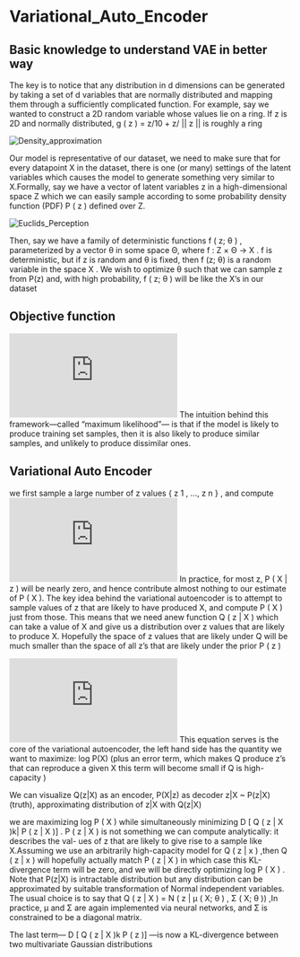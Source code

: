 # Variational_Auto_Encoder
## Basic knowledge to understand VAE in better way 
The key is to notice that any distribution in d dimensions can be generated by taking a set of d variables that are normally distributed and mapping them through a sufficiently complicated function. For example, say we wanted to construct a 2D random variable whose values lie on a ring. If z is 2D and normally distributed, g ( z ) = z/10 + z/ || z || is roughly a ring

![Density_approximation](https://user-images.githubusercontent.com/21220616/58219328-08202900-7d28-11e9-8a35-29a1659ffcc2.png)

Our model is representative of our dataset, we need to make sure that for every datapoint X in the dataset, there is one (or
many) settings of the latent variables which causes the model to generate something very similar to X.Formally, say we have a vector of latent variables z in a high-dimensional space Z which we can easily sample according to some probability density function (PDF) P ( z ) defined over Z.

![Euclids_Perception](https://user-images.githubusercontent.com/21220616/58311378-73502500-7e26-11e9-8c68-e8e6dbba8236.png)


Then, say we have a family of deterministic functions f ( z; θ ) , parameterized by a vector θ in some space Θ, where 
f : Z × Θ → X . f is deterministic, but if z is random and θ is fixed, then f (z; θ) is a random variable in the space
X . We wish to optimize θ such that we can sample z from P(z) and, with high probability, f ( z; θ ) will be like the X’s in our dataset

## Objective function 
![](http://latex.codecogs.com/gif.latex?P%28X%29%20%3D%20%5Cint%20P%28X%7Cz%3B%5CTheta%20%29P%28z%29dz)
The intuition behind this framework—called “maximum likelihood”— is that if the model is likely to produce training set samples, then it is also likely to produce similar samples, and unlikely to produce dissimilar ones.

## Variational Auto Encoder
we first sample a large number of z values { z 1 , ..., z n } , and compute ![Image](http://latex.codecogs.com/gif.latex?P%28X%29%20%5Capprox%20%5Cfrac%7B1%7D%7Bn%7D%20%5Csum%20P%28X%7Cz%29)
In practice, for most z, P ( X | z ) will be nearly zero, and hence contribute almost nothing to our estimate of P ( X ).
The key idea behind the variational autoencoder is to attempt to sample values of z that are likely to have produced X, and compute P ( X ) just from those. This means that we need anew function Q ( z | X ) which can take a value of X and give us a distribution over z values that are likely to produce X. Hopefully the space of z values that are likely under Q will be much smaller than the space of all z’s that are likely under the prior P ( z )

![derivation](http://latex.codecogs.com/gif.latex?%5Cboldsymbol%7BD%7D%5BQ%28z%29%7C%7CP%28z%7CX%29%5D%20%3D%20%5Csum%20Q%28z%29log%28Q%28z%29%29-Q%28z%29log%28P%28z%7CX%29%29%20%5Chspace%7B2cm%7D..eqn%281%29%20%5C%5C%20%5C%5CP%28z%7CX%29%20%3D%20%5Cfrac%7BP%28X%7Cz%29P%28z%29%7D%7BP%28X%29%7D%5Chspace%7B8.8cm%7D..eqn%282%29%20%5C%5C%20%5C%5CUsing%20%5Chspace%7B0.2cm%7D%20eqn%282%29%20%5C%5C%20%5C%5CD%5BQ%28z%29%7C%7CP%28z%7CX%29%5D%20%3D%20%5Csum%20Q%28z%29log%28Q%28z%29%29-Q%28z%29log%28%5Cfrac%7BP%28X%7Cz%29P%28z%29%7D%7BP%28X%29%7D%29%29%29%20%5C%5C%20%5C%5C%5Csum%20Q%28z%29log%28Q%28z%29%29-Q%28z%29log%28P%28z%29%29%20&plus;%20Q%28z%29log%28P%28X%29%29%20-Q%28z%29log%28P%28X%7Cz%29%29%20%5C%5C%20%5C%5CD%5BQ%28z%29%7C%7CP%28z%7CX%29%5D%3Dlog%28P%28X%29%29%20-%20%5Cmathbf%7BD%7D%5BQ%5Bz%7CX%5D%7C%7CP%28z%7CX%29%5D%20&plus;Q%28z%29log%28P%28X%7Cz%29%29%20%5C%5C%20%5C%5Clog%28P%28X%29%29%20-%20%5Cmathbf%7BD%7D%5BQ%5Bz%7CX%5D%7C%7CP%28z%7CX%29%5D%20%3D%20-%5Cmathbf%7BD%7D%5BQ%28z%29%7C%7CP%28z%7CX%29%5D%20&plus;%5Csum%20Q%28z%29log%28P%28X%7Cz%29%29)
This equation serves is the core of the variational autoencoder,
the left hand side has the quantity we want to maximize: log P(X) 
(plus an error term, which makes Q produce z’s that can reproduce a given X
this term will become small if Q is high-capacity )

We can visualize Q(z|X) as an encoder, P(X|z) as decoder
z|X ~ P(z|X) (truth), approximating distribution of z|X with Q(z|X)

we are maximizing log P ( X ) while simultaneously minimizing D [ Q ( z | X )k| P ( z | X )] .
P ( z | X ) is not something we can compute analytically: it describes the val-
ues of z that are likely to give rise to a sample like X.Assuming we use an arbitrarily 
high-capacity model for Q ( z | x ) ,then Q ( z | x ) will hopefully actually match P ( z | X )
in which case this KL-divergence term will be zero, and we will be directly optimizing log P ( X ) .
Note that P(z|X) is intractable distribution but any distribution can be approximated by suitable 
transformation of Normal independent variables. The usual choice is to say that Q ( z | X ) =
N ( z | μ ( X; θ ) , Σ ( X; θ )) ,In practice, μ and Σ are again implemented via neural networks,
and Σ is constrained to be a diagonal matrix.

The last term— D [ Q ( z | X )k P ( z )] —is now a KL-divergence between
two multivariate Gaussian distributions
